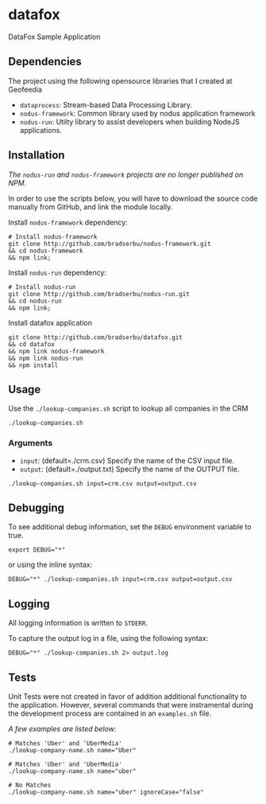 # datafox
DataFox Sample Application

## Dependencies

The project using the following opensource libraries that I created at Geofeedia
- `dataprocess`: Stream-based Data Processing Library.
- `nodus-framework`: Common library used by nodus application framework
- `nodus-run`: Utilty library to assist developers when building NodeJS applications.

## Installation
_The `nodus-run` and `nodus-framework` projects are no longer published on NPM._

In order to use the scripts below, you will have to download the source code manually from GitHub, and link the module locally.

Install `nodus-framework` dependency:
```
# Install nodus-framework
git clone http://github.com/bradserbu/nodus-framework.git
&& cd nodus-framework 
&& npm link;
```

Install `nodus-run` dependency:
```
# Install nodus-run 
git clone http://github.com/bradserbu/nodus-run.git
&& cd nodus-run
&& npm link;
```

Install datafox application
```
git clone http://github.com/bradserbu/datafox.git
&& cd datafox
&& npm link nodus-framework
&& npm link nodus-run
&& npm install
```

## Usage
Use the `./lookup-companies.sh` script to lookup all companies in the CRM
```
./lookup-companies.sh
```
### Arguments
- `input`: (default=./crm.csv) Specify the name of the CSV input file.
- `output`: (default=./output.txt) Specify the name of the OUTPUT file.

```
./lookup-companies.sh input=crm.csv output=output.csv
```
## Debugging
To see additional debug information, set the `DEBUG` environment variable to true.
```
export DEBUG="*"
```

or using the inline syntax:
```
DEBUG="*" ./lookup-companies.sh input=crm.csv output=output.csv
```

## Logging
All logging information is written to `STDERR`.

To capture the output log in a file, using the following syntax:
```
DEBUG="*" ./lookup-companies.sh 2> output.log
```

## Tests
Unit Tests were not created in favor of addition additional functionality to the application.  However, several commands that were instramental during the development process are contained in an `examples.sh` file.

_A few examples are listed below:_
```
# Matches 'Uber' and 'UberMedia'
./lookup-company-name.sh name="Uber"

# Matches 'Uber' and 'UberMedia'
./lookup-company-name.sh name="uber"

# No Matches
./lookup-company-name.sh name="uber" ignoreCase="false"
```
